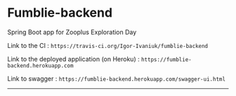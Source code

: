 # Fumblie-backend
Spring Boot app for Zooplus Exploration Day

Link to the CI : 
``https://travis-ci.org/Igor-Ivaniuk/fumblie-backend``

Link to the deployed application (on Heroku) :
``https://fumblie-backend.herokuapp.com``

Link to swagger : 
``https://fumblie-backend.herokuapp.com/swagger-ui.html``

---

